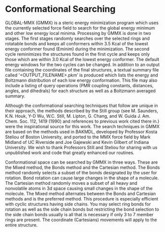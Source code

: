 # Conformational Searching

GLOBAL-MMX (GMMX) is a steric energy minimization program which uses the currently selected force 
field to search for the global energy minimum and other low energy local minima.  Processing
by GMMX is done in two stages.  The first stages randomly searches over the selected rings and
rotatable bonds and keeps all conformers within 3.5 Kcal of the lowest energy conformer found
(Eminim) during the minimization.  The second cycle reminimizes the structures found in the
first cycle and keeps only those which are within 3.0 Kcal of the lowest energy conformer.  The
default energy windows for the two cycles can be changed.  In addition to an output file containing
the coordinates of the final structures, a textual summary file called '<OUTPUT_FILENAME>.pkm'
is produced which lists the energy  and Boltzmann distribution of each low energy conformation.
This file may also include a listing of query operations (PMR coupling constants, distances,
angles, and dihedrals) for each structure as well as a Boltzmann averaged summary.

Although the conformational searching techniques that follow are unique in their approach, the methods
described by the Still group (see M. Saunders, K.N. Houk, Y-D Wu, W.C. Still, M. Lipton, G.
Chang, and W. Guida J. Am. Chem. Soc. 112, 1419 (1990) and references to previous work cited
there in.) were the inspirational source for this work.  The search techniques in GMMX are based
on the methods used in BAKMDL, developed by Professor Kosta Steliou of Boston University, and
ported to the MMX force field by Mark Midland of UC Riverside and Joe Gajewski and Kevin Gilbert
of Indiana University.  We wish to thank Professors Still and Steliou for sharing with us unpublished
work and code that greatly enhanced our routines.

Conformational space can be searched by GMMX in three ways.  These are the Mixed method, the Bonds method and
the Cartesian method.  The Bonds method randomly selects a subset of the bonds designated by
the user for rotation.  Bond rotation can cause large changes in the shape of a molecule.  The
Cartesian method randomly moves a subset of all heavy and nonvolatile atoms in 3d space causing
small changes in the shape of the molecule.  The Mixed method alternates between the Bonds 
and Cartesian methods and is the preferred method.  This procedure is especially efficient
with cyclic structures having side chains.  You may select ring bonds for rotation as well
as the side chain bonds but restricting the bond selection to the side chain bonds usually
is all that is necessary if only 3 to 7 member rings are present. The coordinate (Cartesians)
movements will apply to the entire structure.
